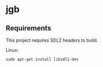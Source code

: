 # jgb

## Requirements

This project requires SDL2 headers to build.

Linux:
```shell
sudo apt-get install libsdl2-dev
```

